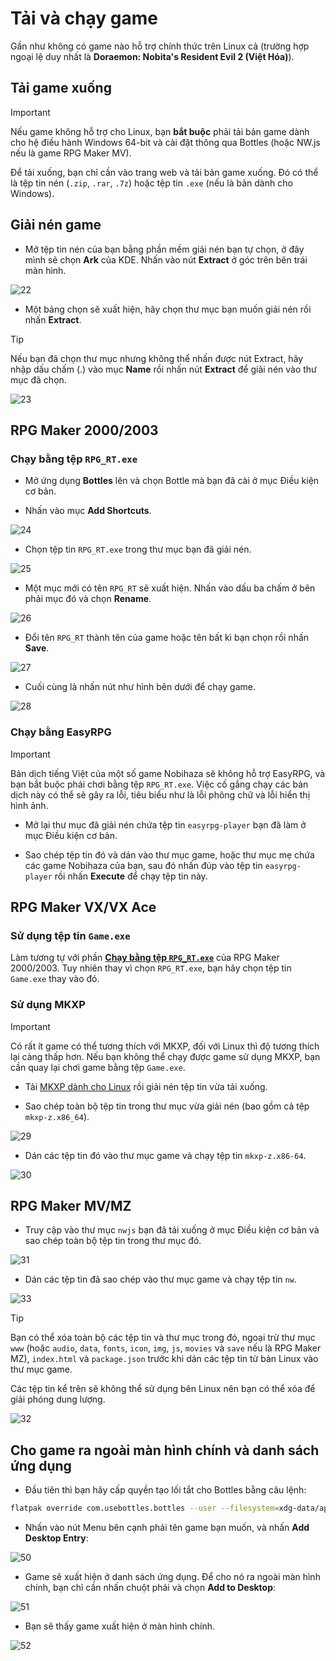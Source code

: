 # Tải và chạy game

Gần như không có game nào hỗ trợ chính thức trên Linux cả (trường hợp ngoại lệ duy nhất là **Doraemon: Nobita's Resident Evil 2 (Việt Hóa)**).

## Tải game xuống

> [!IMPORTANT]
> Nếu game không hỗ trợ cho Linux, bạn **bắt buộc** phải tải bản game dành cho hệ điều hành Windows 64-bit và cài đặt thông qua Bottles (hoặc NW.js nếu là game RPG Maker MV).

Để tải xuống, bạn chỉ cần vào trang web và tải bản game xuống. Đó có thể là tệp tin nén (`.zip`, `.rar`, `.7z`) hoặc tệp tin `.exe` (nếu là bản dành cho Windows).

## Giải nén game

* Mở tệp tin nén của bạn bằng phần mềm giải nén bạn tự chọn, ở đây mình sẽ chọn **Ark** của KDE. Nhấn vào nút **Extract** ở góc trên bên trái màn hình.

![22](images/image-21.png)

* Một bảng chọn sẽ xuất hiện, hãy chọn thư mục bạn muốn giải nén rồi nhấn **Extract**.

> [!TIP]
> Nếu bạn đã chọn thư mục nhưng không thể nhấn được nút Extract, hãy nhập dấu chấm (.) vào mục **Name** rồi nhấn nút **Extract** để giải nén vào thư mục đã chọn.

![23](images/image-22.png)

## RPG Maker 2000/2003

### Chạy bằng tệp `RPG_RT.exe`

* Mở ứng dụng **Bottles** lên và chọn Bottle mà bạn đã cài ở mục Điều kiện cơ bản.

* Nhấn vào mục **Add Shortcuts**.

![24](images/image-23.png)

* Chọn tệp tin `RPG_RT.exe` trong thư mục bạn đã giải nén.

![25](images/image-24.png)

* Một mục mới có tên `RPG_RT` sẽ xuất hiện. Nhấn vào dấu ba chấm ở bên phải mục đó và chọn **Rename**.

![26](images/image-25.png)

* Đổi tên `RPG_RT` thành tên của game hoặc tên bất kì bạn chọn rồi nhấn **Save**.

![27](images/image-26.png)

* Cuối cùng là nhấn nút như hình bên dưới để chạy game.

![28](images/image-27.png)

### Chạy bằng EasyRPG

> [!IMPORTANT]
> Bản dịch tiếng Việt của một số game Nobihaza sẽ không hỗ trợ EasyRPG, và bạn bắt buộc phải chơi bằng tệp `RPG_RT.exe`. Việc cố gắng chạy các bản dịch này có thể sẽ gây ra lỗi, tiêu biểu như là lỗi phông chữ và lỗi hiển thị hình ảnh.

* Mở lại thư mục đã giải nén chứa tệp tin `easyrpg-player` bạn đã làm ở mục Điều kiện cơ bản.

* Sao chép tệp tin đó và dán vào thư mục game, hoặc thư mục mẹ chứa các game Nobihaza của bạn, sau đó nhấn đúp vào tệp tin `easyrpg-player` rồi nhấn **Execute** để chạy tệp tin này.

## RPG Maker VX/VX Ace

### Sử dụng tệp tin `Game.exe`

Làm tương tự với phần [**Chạy bằng tệp `RPG_RT.exe`**](#ch%E1%BA%A1y-b%E1%BA%B1ng-t%E1%BB%87p-rpg_rtexe) của RPG Maker 2000/2003. Tuy nhiên thay vì chọn `RPG_RT.exe`, bạn hãy chọn tệp tin `Game.exe` thay vào đó.

### Sử dụng MKXP

> [!IMPORTANT]
> Có rất ít game có thể tương thích với MKXP, đối với Linux thì độ tương thích lại càng thấp hơn. Nếu bạn không thể chạy được game sử dụng MKXP, bạn cần quay lại chơi game bằng tệp `Game.exe`.

* Tải [MKXP dành cho Linux](https://nbhzvn.one/tools/MKXP/mkxp-z-linux.zip) rồi giải nén tệp tin vừa tải xuống.

* Sao chép toàn bộ tệp tin trong thư mục vừa giải nén (bao gồm cả tệp `mkxp-z.x86_64`).

![29](images/image-28.png)

* Dán các tệp tin đó vào thư mục game và chạy tệp tin `mkxp-z.x86-64`.

![30](images/image-29.png)

## RPG Maker MV/MZ

* Truy cập vào thư mục `nwjs` bạn đã tải xuống ở mục Điều kiện cơ bản và sao chép toàn bộ tệp tin trong thư mục đó.

![31](images/image-30.png)

* Dán các tệp tin đã sao chép vào thư mục game và chạy tệp tin `nw`.

![33](images/image-32.png)

> [!TIP]
> Bạn có thể xóa toàn bộ các tệp tin và thư mục trong đó, ngoại trừ thư mục `www` (hoặc `audio`, `data`, `fonts`, `icon`, `img`, `js`, `movies` và `save` nếu là RPG Maker MZ), `index.html` và `package.json` trước khi dán các tệp tin từ bản Linux vào thư mục game.
>
> Các tệp tin kể trên sẽ không thể sử dụng bên Linux nên bạn có thể xóa để giải phóng dung lượng.
>
> ![32](images/image-31.png)

## Cho game ra ngoài màn hình chính và danh sách ứng dụng

* Đầu tiên thì bạn hãy cấp quyền tạo lối tắt cho Bottles bằng câu lệnh:

```sh
flatpak override com.usebottles.bottles --user --filesystem=xdg-data/applications
```

* Nhấn vào nút Menu bên cạnh phải tên game bạn muốn, và nhấn **Add Desktop Entry**:

![50](images/image-49.png)

* Game sẽ xuất hiện ở danh sách ứng dụng. Để cho nó ra ngoài màn hình chính, bạn chỉ cần nhấn chuột phải và chọn **Add to Desktop**:

![51](images/image-50.png)

* Bạn sẽ thấy game xuất hiện ở màn hình chính.

![52](images/image-51.png)